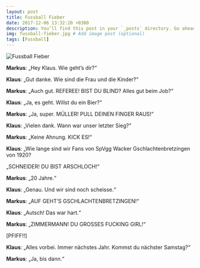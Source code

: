 ```yaml
---
layout: post
title: Fussball Fieber
date: 2017-12-06 13:32:20 +0300
description: You’ll find this post in your `_posts` directory. Go ahead and edit it and re-build the site to see your changes. # Add post description (optional)
img: fussball-fieber.jpg # Add image post (optional)
tags: [Fussball]
---
```


![Fussball Fieber](/images/fussball.jpg "Fussball Fieber")

**Markus**: „Hey Klaus. Wie geht’s dir?“

**Klaus**: „Gut danke. Wie sind die Frau und die Kinder?“

 **Markus**: „Auch gut.  REFEREE! BIST DU BLIND? Alles gut beim Job?“

**Klaus**: „Ja, es geht. Willst du ein Bier?“

**Markus**: „Ja, super. MÜLLER! PULL DEINEN FINGER RAUS!“

**Klaus**: „Vielen dank. Wann war unser letzter Sieg?“

**Markus**: „Keine Ahnung. KICK ES!“

**Klaus**: „Wie lange sind wir Fans von SpVgg Wacker Gschlachtenbretzingen von 1920? 

„SCHNEIDER! DU BIST ARSCHLOCH!“

**Markus**: „20 Jahre.“

**Klaus**: „Genau. Und wir sind noch scheisse.“

**Markus**: „AUF GEHT’S GSCHLACHTENBRETZINGEN!“

**Klaus**: „Autsch! Das war hart.“

**Markus**: „ZIMMERMANN! DU GROSSES FUCKING GIRL!“

[PFIFF!!]

**Klaus**: „Alles vorbei. Immer nächstes Jahr. Kommst du nächster Samstag?“

**Markus**: „Ja, bis dann.“
